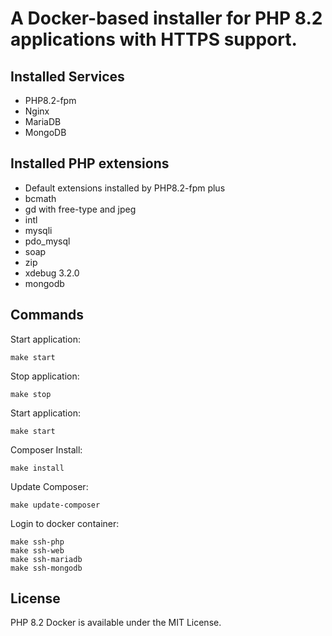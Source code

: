 # A Docker-based installer for PHP 8.2 applications with HTTPS support.

## Installed Services
- PHP8.2-fpm
- Nginx
- MariaDB 
- MongoDB

## Installed PHP extensions
- Default extensions installed by PHP8.2-fpm plus
- bcmath
- gd with free-type and jpeg
- intl
- mysqli
- pdo_mysql
- soap
- zip
- xdebug 3.2.0
- mongodb

## Commands

Start application:   
```console
make start
```
Stop application:   
```console
make stop
```
Start application:   
```console
make start
```
Composer Install:
```console
make install
```
Update Composer:      
```console
make update-composer
```
Login to docker container:   
```console
make ssh-php
make ssh-web
make ssh-mariadb
make ssh-mongodb
```
## License
PHP 8.2 Docker is available under the MIT License.

